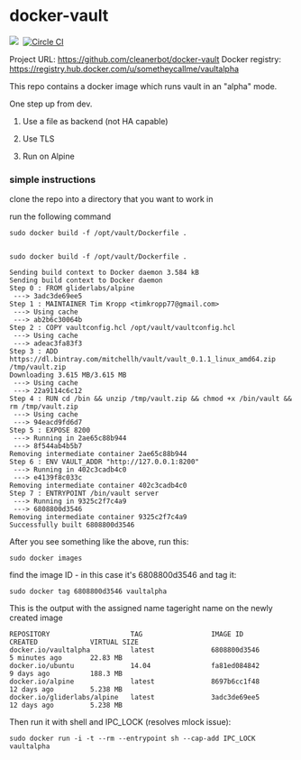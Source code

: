 # docker-vault
[![](https://badge.imagelayers.io/cleanerbot/docker-vault.svg)](https://imagelayers.io/?images=cleanerbot/docker-vault:latest 'View image size and layers')&nbsp;
[![Circle CI](https://circleci.com/gh/cleanerbot/docker-vault.png?circle-token=4f0cb187a0b1ae8937389ecceca8acf3a8122b8e)](https://circleci.com/gh/sometheycallme/docker-vault/tree/master 'View CI builds')

Project URL: https://github.com/cleanerbot/docker-vault
Docker registry: https://registry.hub.docker.com/u/sometheycallme/vaultalpha

This repo contains a docker image which runs vault in an "alpha" mode.

One step up from dev.

1) Use a file as backend (not HA capable)

2) Use TLS

3) Run on Alpine

### simple instructions

clone the repo into a directory that you want to work in

run the following command 

```sudo docker build -f /opt/vault/Dockerfile .```


```

sudo docker build -f /opt/vault/Dockerfile .

Sending build context to Docker daemon 3.584 kB
Sending build context to Docker daemon 
Step 0 : FROM gliderlabs/alpine
 ---> 3adc3de69ee5
Step 1 : MAINTAINER Tim Kropp <timkropp77@gmail.com>
 ---> Using cache
 ---> ab2b6c30064b
Step 2 : COPY vaultconfig.hcl /opt/vault/vaultconfig.hcl
 ---> Using cache
 ---> adeac3fa83f3
Step 3 : ADD https://dl.bintray.com/mitchellh/vault/vault_0.1.1_linux_amd64.zip /tmp/vault.zip
Downloading 3.615 MB/3.615 MB
 ---> Using cache
 ---> 22a9114c6c12
Step 4 : RUN cd /bin && unzip /tmp/vault.zip && chmod +x /bin/vault && rm /tmp/vault.zip
 ---> Using cache
 ---> 94eacd9fd6d7
Step 5 : EXPOSE 8200
 ---> Running in 2ae65c88b944
 ---> 8f544ab4b5b7
Removing intermediate container 2ae65c88b944
Step 6 : ENV VAULT_ADDR "http://127.0.0.1:8200"
 ---> Running in 402c3cadb4c0
 ---> e4139f8c033c
Removing intermediate container 402c3cadb4c0
Step 7 : ENTRYPOINT /bin/vault server
 ---> Running in 9325c2f7c4a9
 ---> 6808800d3546
Removing intermediate container 9325c2f7c4a9
Successfully built 6808800d3546
```

After you see something like the above, run this:

```sudo docker images```

find the image ID - in this case it's 6808800d3546 and tag it:

```sudo docker tag 6808800d3546 vaultalpha```

This is the output with the assigned name tageright name on the newly created image

```
REPOSITORY                    TAG                 IMAGE ID            CREATED             VIRTUAL SIZE
docker.io/vaultalpha          latest              6808800d3546        5 minutes ago       22.83 MB
docker.io/ubuntu              14.04               fa81ed084842        9 days ago          188.3 MB
docker.io/alpine              latest              8697b6cc1f48        12 days ago         5.238 MB
docker.io/gliderlabs/alpine   latest              3adc3de69ee5        12 days ago         5.238 MB
```


Then run it with shell and IPC_LOCK (resolves mlock issue):

```sudo docker run -i -t --rm --entrypoint sh --cap-add IPC_LOCK vaultalpha```

